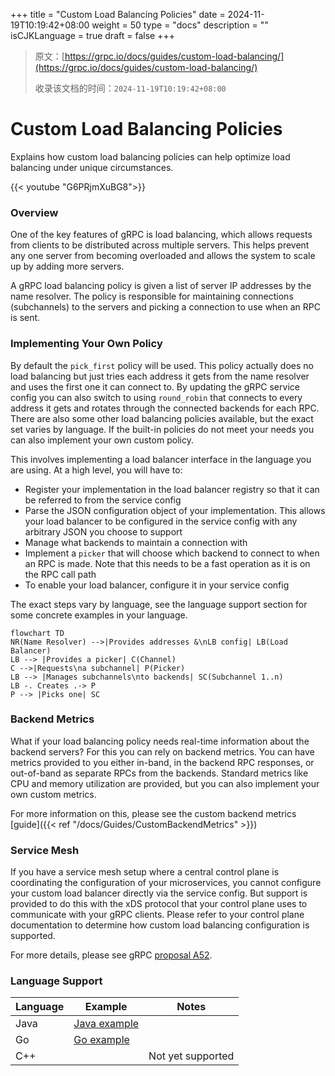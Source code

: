 +++
title = "Custom Load Balancing Policies"
date = 2024-11-19T10:19:42+08:00
weight = 50
type = "docs"
description = ""
isCJKLanguage = true
draft = false
+++

> 原文：[https://grpc.io/docs/guides/custom-load-balancing/](https://grpc.io/docs/guides/custom-load-balancing/)
>
> 收录该文档的时间：`2024-11-19T10:19:42+08:00`

# Custom Load Balancing Policies

Explains how custom load balancing policies can help optimize load balancing under unique circumstances.

{{< youtube "G6PRjmXuBG8">}}



### Overview

One of the key features of gRPC is load balancing, which allows requests from clients to be distributed across multiple servers. This helps prevent any one server from becoming overloaded and allows the system to scale up by adding more servers.

A gRPC load balancing policy is given a list of server IP addresses by the name resolver. The policy is responsible for maintaining connections (subchannels) to the servers and picking a connection to use when an RPC is sent.

### Implementing Your Own Policy

By default the `pick_first` policy will be used. This policy actually does no load balancing but just tries each address it gets from the name resolver and uses the first one it can connect to. By updating the gRPC service config you can also switch to using `round_robin` that connects to every address it gets and rotates through the connected backends for each RPC. There are also some other load balancing policies available, but the exact set varies by language. If the built-in policies do not meet your needs you can also implement your own custom policy.

This involves implementing a load balancer interface in the language you are using. At a high level, you will have to:

- Register your implementation in the load balancer registry so that it can be referred to from the service config
- Parse the JSON configuration object of your implementation. This allows your load balancer to be configured in the service config with any arbitrary JSON you choose to support
- Manage what backends to maintain a connection with
- Implement a `picker` that will choose which backend to connect to when an RPC is made. Note that this needs to be a fast operation as it is on the RPC call path
- To enable your load balancer, configure it in your service config

The exact steps vary by language, see the language support section for some concrete examples in your language.

```
flowchart TD
NR(Name Resolver) -->|Provides addresses &\nLB config| LB(Load Balancer)
LB --> |Provides a picker| C(Channel)
C -->|Requests\na subchannel| P(Picker)
LB --> |Manages subchannels\nto backends| SC(Subchannel 1..n)
LB -. Creates .-> P
P --> |Picks one| SC
```

### Backend Metrics

What if your load balancing policy needs real-time information about the backend servers? For this you can rely on backend metrics. You can have metrics provided to you either in-band, in the backend RPC responses, or out-of-band as separate RPCs from the backends. Standard metrics like CPU and memory utilization are provided, but you can also implement your own custom metrics.

For more information on this, please see the custom backend metrics [guide]({{< ref "/docs/Guides/CustomBackendMetrics" >}})

### Service Mesh

If you have a service mesh setup where a central control plane is coordinating the configuration of your microservices, you cannot configure your custom load balancer directly via the service config. But support is provided to do this with the xDS protocol that your control plane uses to communicate with your gRPC clients. Please refer to your control plane documentation to determine how custom load balancing configuration is supported.

For more details, please see gRPC [proposal A52](https://github.com/grpc/proposal/blob/master/A52-xds-custom-lb-policies.md).

### Language Support

| Language | Example                                                      | Notes             |
| -------- | ------------------------------------------------------------ | ----------------- |
| Java     | [Java example](https://github.com/grpc/grpc-java/tree/master/examples/src/main/java/io/grpc/examples/customloadbalance) |                   |
| Go       | [Go example](https://github.com/grpc/grpc-go/tree/master/examples/features/customloadbalancer) |                   |
| C++      |                                                              | Not yet supported |
